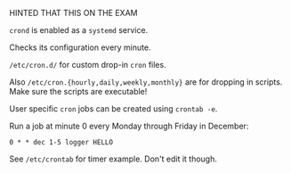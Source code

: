 HINTED THAT THIS ON THE EXAM

`crond` is enabled as a `systemd` service.

Checks its configuration every minute.

`/etc/cron.d/` for custom drop-in `cron` files.

Also `/etc/cron.{hourly,daily,weekly,monthly}` are for dropping in scripts.
Make sure the scripts are executable!

User specific `cron` jobs can be created using `crontab -e`.

Run a job at minute 0 every Monday through Friday in December:
```
0 * * dec 1-5 logger HELLO
```

See `/etc/crontab` for timer example. Don't edit it though.

